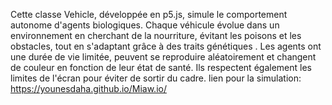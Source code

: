 Cette classe Vehicle, développée en p5.js, simule le comportement autonome d'agents biologiques. Chaque véhicule évolue dans un environnement en cherchant de la nourriture, évitant les poisons et les obstacles, tout en s'adaptant grâce à des traits génétiques . Les agents ont une durée de vie limitée, peuvent se reproduire aléatoirement et changent de couleur en fonction de leur état de santé. Ils respectent également les limites de l'écran pour éviter de sortir du cadre.
lien pour la simulation:   https://younesdaha.github.io/Miaw.io/
